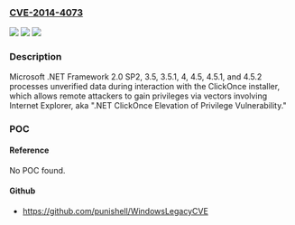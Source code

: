 ### [CVE-2014-4073](https://cve.mitre.org/cgi-bin/cvename.cgi?name=CVE-2014-4073)
![](https://img.shields.io/static/v1?label=Product&message=n%2Fa&color=blue)
![](https://img.shields.io/static/v1?label=Version&message=n%2Fa&color=blue)
![](https://img.shields.io/static/v1?label=Vulnerability&message=n%2Fa&color=brighgreen)

### Description

Microsoft .NET Framework 2.0 SP2, 3.5, 3.5.1, 4, 4.5, 4.5.1, and 4.5.2 processes unverified data during interaction with the ClickOnce installer, which allows remote attackers to gain privileges via vectors involving Internet Explorer, aka ".NET ClickOnce Elevation of Privilege Vulnerability."

### POC

#### Reference
No POC found.

#### Github
- https://github.com/punishell/WindowsLegacyCVE

